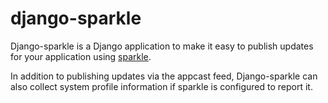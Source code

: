 # django-sparkle

Django-sparkle is a Django application to make it easy to publish updates for your application using [sparkle](http://sparkle.andymatuschak.org/).

In addition to publishing updates via the appcast feed, Django-sparkle can also collect system profile information if sparkle is configured to report it.


